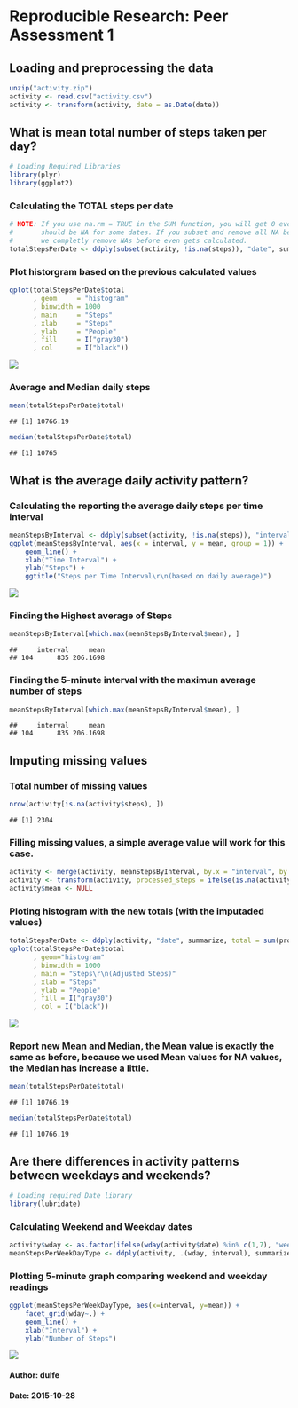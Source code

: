 # Reproducible Research: Peer Assessment 1



## Loading and preprocessing the data


```r
unzip("activity.zip")
activity <- read.csv("activity.csv")
activity <- transform(activity, date = as.Date(date))
```


## What is mean total number of steps taken per day?

```r
# Loading Required Libraries
library(plyr)
library(ggplot2)
```

### Calculating the TOTAL steps per date


```r
# NOTE: If you use na.rm = TRUE in the SUM function, you will get 0 even though it 
#       should be NA for some dates. If you subset and remove all NA before summarizing, 
#       we completly remove NAs before even gets calculated.
totalStepsPerDate <- ddply(subset(activity, !is.na(steps)), "date", summarize, total = sum(steps))
```

### Plot historgram based on the previous calculated values


```r
qplot(totalStepsPerDate$total
      , geom     = "histogram"
      , binwidth = 1000
      , main     = "Steps"
      , xlab     = "Steps"
      , ylab     = "People"
      , fill     = I("gray30")
      , col      = I("black")) 
```

![](PA1_files/figure-html/unnamed-chunk-5-1.png) 

### Average and Median daily steps

```r
mean(totalStepsPerDate$total)
```

```
## [1] 10766.19
```

```r
median(totalStepsPerDate$total)
```

```
## [1] 10765
```

## What is the average daily activity pattern?

### Calculating the reporting the average daily steps per time interval

```r
meanStepsByInterval <- ddply(subset(activity, !is.na(steps)), "interval", summarize, mean = mean(steps))
ggplot(meanStepsByInterval, aes(x = interval, y = mean, group = 1)) +
    geom_line() +
    xlab("Time Interval") +
    ylab("Steps") +
    ggtitle("Steps per Time Interval\r\n(based on daily average)")
```

![](PA1_files/figure-html/unnamed-chunk-7-1.png) 

### Finding the Highest average of Steps

```r
meanStepsByInterval[which.max(meanStepsByInterval$mean), ]
```

```
##     interval     mean
## 104      835 206.1698
```

### Finding the 5-minute interval with the maximun average number of steps

```r
meanStepsByInterval[which.max(meanStepsByInterval$mean), ]
```

```
##     interval     mean
## 104      835 206.1698
```


## Imputing missing values

### Total number of missing values

```r
nrow(activity[is.na(activity$steps), ])
```

```
## [1] 2304
```

### Filling missing values, a simple average value will work for this case.

```r
activity <- merge(activity, meanStepsByInterval, by.x = "interval", by.y = "interval")
activity <- transform(activity, processed_steps = ifelse(is.na(activity$steps), activity$mean, activity$steps))
activity$mean <- NULL
```

### Ploting histogram with the new totals (with the imputaded values)

```r
totalStepsPerDate <- ddply(activity, "date", summarize, total = sum(processed_steps))
qplot(totalStepsPerDate$total
      , geom="histogram"
      , binwidth = 1000
      , main = "Steps\r\n(Adjusted Steps)"
      , xlab = "Steps"
      , ylab = "People"
      , fill = I("gray30")
      , col = I("black")) 
```

![](PA1_files/figure-html/unnamed-chunk-12-1.png) 

### Report new Mean and Median, the Mean value is exactly the same as before, because we used Mean values for NA values, the Median has increase a little.

```r
mean(totalStepsPerDate$total)
```

```
## [1] 10766.19
```

```r
median(totalStepsPerDate$total)
```

```
## [1] 10766.19
```


## Are there differences in activity patterns between weekdays and weekends?

```r
# Loading required Date library
library(lubridate)
```

### Calculating Weekend and Weekday dates

```r
activity$wday <- as.factor(ifelse(wday(activity$date) %in% c(1,7), "weekend", "weekday"))
meanStepsPerWeekDayType <- ddply(activity, .(wday, interval), summarize, mean = mean(processed_steps))
```

### Plotting 5-minute graph comparing weekend and weekday readings

```r
ggplot(meanStepsPerWeekDayType, aes(x=interval, y=mean)) + 
    facet_grid(wday~.) + 
    geom_line() + 
    xlab("Interval") + 
    ylab("Number of Steps")
```

![](PA1_files/figure-html/unnamed-chunk-16-1.png) 

#### Author: dulfe
#### Date: 2015-10-28
